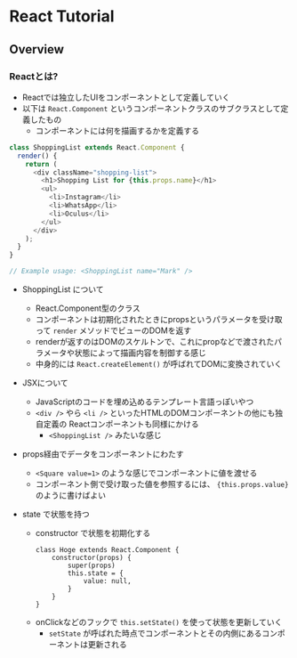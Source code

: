 # React Tutorial

## Overview
### Reactとは?
* Reactでは独立したUIをコンポーネントとして定義していく
* 以下は `React.Component` というコンポーネントクラスのサブクラスとして定義したもの
	* コンポーネントには何を描画するかを定義する

```js
class ShoppingList extends React.Component {
  render() {
    return (
      <div className="shopping-list">
        <h1>Shopping List for {this.props.name}</h1>
        <ul>
          <li>Instagram</li>
          <li>WhatsApp</li>
          <li>Oculus</li>
        </ul>
      </div>
    );
  }
}

// Example usage: <ShoppingList name="Mark" />
```

* ShoppingList について
	* React.Component型のクラス
	* コンポーネントは初期化されたときにpropsというパラメータを受け取って `render` メソッドでビューのDOMを返す
	* renderが返すのはDOMのスケルトンで、これにpropなどで渡されたパラメータや状態によって描画内容を制御する感じ
	* 中身的には `React.createElement()` が呼ばれてDOMに変換されていく

* JSXについて
	* JavaScriptのコードを埋め込めるテンプレート言語っぽいやつ
	* `<div />` やら `<li />` といったHTMLのDOMコンポーネントの他にも独自定義の Reactコンポーネントも同様にかける
		* `<ShoppingList />` みたいな感じ

* props経由でデータをコンポーネントにわたす
	* `<Square value=1>` のような感じでコンポーネントに値を渡せる
	* コンポーネント側で受け取った値を参照するには、 `{this.props.value}` のように書けばよい

* state で状態を持つ
	* constructor で状態を初期化する
		```
		class Hoge extends React.Component {
			constructor(props) {
				super(props)
				this.state = {
					value: null,
				}
			}
		}
		```
	* onClickなどのフックで `this.setState()` を使って状態を更新していく
		* `setState` が呼ばれた時点でコンポーネントとその内側にあるコンポーネントは更新される
